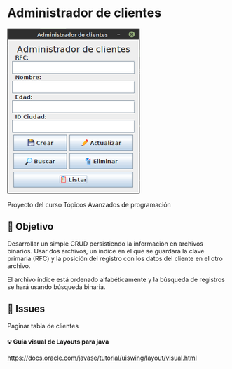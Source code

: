 # Administrador de clientes 

![Screenshoot del proycto](src/main/resources/screenshoot.png)

Proyecto del curso Tópicos Avanzados de programación

## :memo: Objetivo
Desarrollar un simple CRUD persistiendo la información en archivos binarios.
Usar dos archivos, un índice en el que se guardará la clave primaria (RFC) y
la posición del registro con los datos del cliente en el otro archivo.

El archivo índice está ordenado alfabéticamente y la búsqueda de registros
se hará usando búsqueda binaria.

## :bug: Issues
Paginar tabla de clientes

#### :bulb: Guia visual de Layouts para java
https://docs.oracle.com/javase/tutorial/uiswing/layout/visual.html
